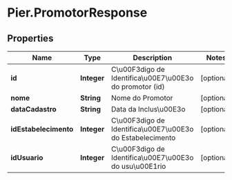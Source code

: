 # Pier.PromotorResponse

## Properties
Name | Type | Description | Notes
------------ | ------------- | ------------- | -------------
**id** | **Integer** | C\u00F3digo de Identifica\u00E7\u00E3o do promotor (id) | [optional] 
**nome** | **String** | Nome do Promotor | [optional] 
**dataCadastro** | **String** | Data da Inclus\u00E3o | [optional] 
**idEstabelecimento** | **Integer** | C\u00F3digo de Identifica\u00E7\u00E3o do Estabelecimento | [optional] 
**idUsuario** | **Integer** | C\u00F3digo de Identifica\u00E7\u00E3o do usu\u00E1rio | [optional] 


